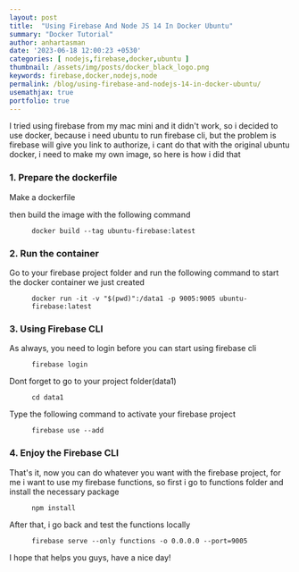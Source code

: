 ```yaml
---
layout: post
title:  "Using Firebase And Node JS 14 In Docker Ubuntu"
summary: "Docker Tutorial"
author: anhartasman
date: '2023-06-18 12:00:23 +0530'
categories: [ nodejs,firebase,docker,ubuntu ]
thumbnail: /assets/img/posts/docker_black_logo.png
keywords: firebase,docker,nodejs,node
permalink: /blog/using-firebase-and-nodejs-14-in-docker-ubuntu/
usemathjax: true
portfolio: true 
---
```


I tried using firebase from my mac mini and it didn't work, so i decided to use docker, because i need ubuntu to run firebase cli, but the problem is firebase will give you link to authorize, i cant do that with the original ubuntu docker, i need to make my own image, so here is how i did that

<h3>1. Prepare the dockerfile</h3>

Make a dockerfile

<script src="https://gist.github.com/anhartasman/83b0cebb4d2b04937424f522939b73df.js"></script>

then build the image with the following command

<figure class="highlight"><pre>
<code>docker build --tag ubuntu-firebase:latest</code>
</pre></figure>

<h3>2. Run the container</h3>

Go to your firebase project folder and run the following command to start the docker container we just created

<figure class="highlight"><pre>
<code>docker run -it -v "$(pwd)":/data1 -p 9005:9005 ubuntu-firebase:latest</code>
</pre></figure>


<h3>3. Using Firebase CLI</h3>

As always, you need to login before you can start using firebase cli

<figure class="highlight"><pre>
<code>firebase login</code>
</pre></figure>

Dont forget to go to your project folder(data1)

<figure class="highlight"><pre>
<code>cd data1</code>
</pre></figure>

Type the following command to activate your firebase project

<figure class="highlight"><pre>
<code>firebase use --add</code>
</pre></figure>


<h3>4. Enjoy the Firebase CLI</h3>

That's it, now you can do whatever you want with the firebase project, for me i want to use my firebase functions, so first i go to functions folder and install the necessary package


<figure class="highlight"><pre>
<code>npm install</code>
</pre></figure>

After that, i go back and test the functions locally

<figure class="highlight"><pre>
<code>firebase serve --only functions -o 0.0.0.0 --port=9005</code>
</pre></figure>

I hope that helps you guys, have a nice day!